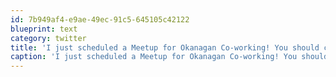 ```yaml
---
id: 7b949af4-e9ae-49ec-91c5-645105c42122
blueprint: text
category: twitter
title: 'I just scheduled a Meetup for Okanagan Co-working! You should come! http://meetu.ps/S46K'
caption: 'I just scheduled a Meetup for Okanagan Co-working! You should come! http://meetu.ps/S46K'
---
```


